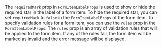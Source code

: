 The `requiredMark` prop in `FormItemLabelProps` is used to show or hide the required star in the label of a form item. To hide the required star, you can set `requiredMark` to `false` in the `FormItemLabelProps` of the form item. To specify validation rules for a form item, you can use the `rules` prop in the `FormItemLabelProps`. The `rules` prop is an array of validation rules that will be applied to the form item. If any of the rules fail, the form item will be marked as invalid and the error message will be displayed.
